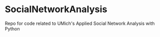 # SocialNetworkAnalysis
Repo for code related to UMich's Applied Social Network Analysis with Python
